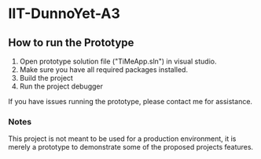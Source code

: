 # IIT-DunnoYet-A3

## How to run the Prototype

1. Open prototype solution file ("TiMeApp.sln") in visual studio.
2. Make sure you have all required packages installed.
3. Build the project
4. Run the project debugger

If you have issues running the prototype, please contact me for assistance. 

### Notes
This project is not meant to be used for a production environment, it is merely a prototype to demonstrate some of the proposed projects features. 
